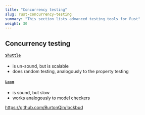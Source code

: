 ```yaml
---
title: "Concurrency testing"
slug: rust-concurrency-testing
summary: "This section lists advanced testing tools for Rust"
weight: 30
---
```


## Concurrency testing

#### [`Shuttle`](https://github.com/awslabs/shuttle)
- is un-sound, but is scalable
- does random testing, analogously to the property testing

#### [`Loom`](https://docs.rs/loom/latest/loom/)
- is sound, but slow
- works analogously to model checkers

https://github.com/BurtonQin/lockbud
